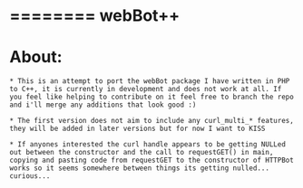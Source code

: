 ========
webBot++
========

About:
======

	* This is an attempt to port the webBot package I have written in PHP to C++, it is currently in development and does not work at all. If you feel like helping to contribute on it feel free to branch the repo and i'll merge any additions that look good :)

	* The first version does not aim to include any curl_multi_* features, they will be added in later versions but for now I want to KISS

	* If anyones interested the curl handle appears to be getting NULLed out between the constructor and the call to requestGET() in main, copying and pasting code from requestGET to the constructor of HTTPBot works so it seems somewhere between things its getting nulled... curious...